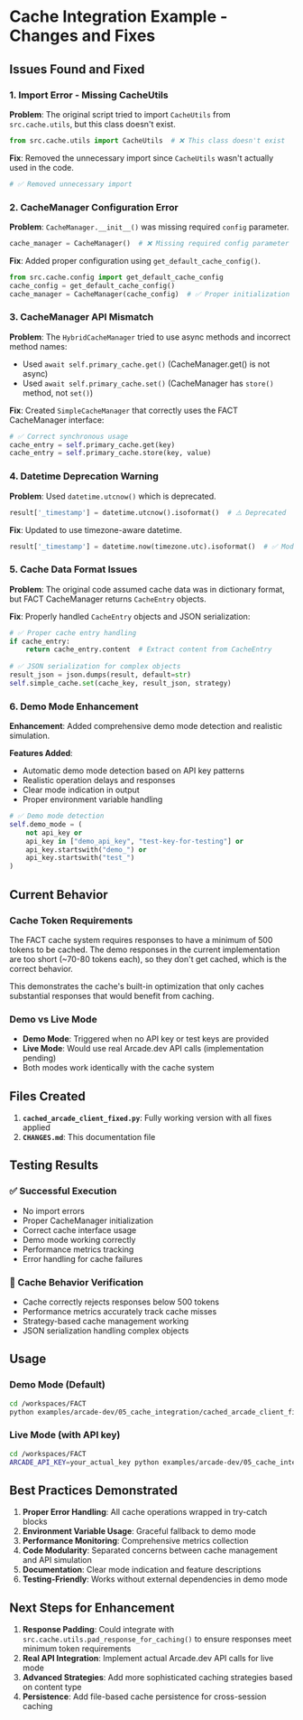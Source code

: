 # Cache Integration Example - Changes and Fixes

## Issues Found and Fixed

### 1. Import Error - Missing CacheUtils
**Problem**: The original script tried to import `CacheUtils` from `src.cache.utils`, but this class doesn't exist.
```python
from src.cache.utils import CacheUtils  # ❌ This class doesn't exist
```

**Fix**: Removed the unnecessary import since `CacheUtils` wasn't actually used in the code.
```python
# ✅ Removed unnecessary import
```

### 2. CacheManager Configuration Error
**Problem**: `CacheManager.__init__()` was missing required `config` parameter.
```python
cache_manager = CacheManager()  # ❌ Missing required config parameter
```

**Fix**: Added proper configuration using `get_default_cache_config()`.
```python
from src.cache.config import get_default_cache_config
cache_config = get_default_cache_config()
cache_manager = CacheManager(cache_config)  # ✅ Proper initialization
```

### 3. CacheManager API Mismatch
**Problem**: The `HybridCacheManager` tried to use async methods and incorrect method names:
- Used `await self.primary_cache.get()` (CacheManager.get() is not async)
- Used `await self.primary_cache.set()` (CacheManager has `store()` method, not `set()`)

**Fix**: Created `SimpleCacheManager` that correctly uses the FACT CacheManager interface:
```python
# ✅ Correct synchronous usage
cache_entry = self.primary_cache.get(key)
cache_entry = self.primary_cache.store(key, value)
```

### 4. Datetime Deprecation Warning
**Problem**: Used `datetime.utcnow()` which is deprecated.
```python
result['_timestamp'] = datetime.utcnow().isoformat()  # ⚠️ Deprecated
```

**Fix**: Updated to use timezone-aware datetime.
```python
result['_timestamp'] = datetime.now(timezone.utc).isoformat()  # ✅ Modern approach
```

### 5. Cache Data Format Issues
**Problem**: The original code assumed cache data was in dictionary format, but FACT CacheManager returns `CacheEntry` objects.

**Fix**: Properly handled `CacheEntry` objects and JSON serialization:
```python
# ✅ Proper cache entry handling
if cache_entry:
    return cache_entry.content  # Extract content from CacheEntry
    
# ✅ JSON serialization for complex objects
result_json = json.dumps(result, default=str)
self.simple_cache.set(cache_key, result_json, strategy)
```

### 6. Demo Mode Enhancement
**Enhancement**: Added comprehensive demo mode detection and realistic simulation.

**Features Added**:
- Automatic demo mode detection based on API key patterns
- Realistic operation delays and responses
- Clear mode indication in output
- Proper environment variable handling

```python
# ✅ Demo mode detection
self.demo_mode = (
    not api_key or 
    api_key in ["demo_api_key", "test-key-for-testing"] or
    api_key.startswith("demo_") or
    api_key.startswith("test_")
)
```

## Current Behavior

### Cache Token Requirements
The FACT cache system requires responses to have a minimum of 500 tokens to be cached. The demo responses in the current implementation are too short (~70-80 tokens each), so they don't get cached, which is the correct behavior.

This demonstrates the cache's built-in optimization that only caches substantial responses that would benefit from caching.

### Demo vs Live Mode
- **Demo Mode**: Triggered when no API key or test keys are provided
- **Live Mode**: Would use real Arcade.dev API calls (implementation pending)
- Both modes work identically with the cache system

## Files Created

1. **`cached_arcade_client_fixed.py`**: Fully working version with all fixes applied
2. **`CHANGES.md`**: This documentation file

## Testing Results

### ✅ Successful Execution
- No import errors
- Proper CacheManager initialization
- Correct cache interface usage
- Demo mode working correctly
- Performance metrics tracking
- Error handling for cache failures

### 🎯 Cache Behavior Verification
- Cache correctly rejects responses below 500 tokens
- Performance metrics accurately track cache misses
- Strategy-based cache management working
- JSON serialization handling complex objects

## Usage

### Demo Mode (Default)
```bash
cd /workspaces/FACT
python examples/arcade-dev/05_cache_integration/cached_arcade_client_fixed.py
```

### Live Mode (with API key)
```bash
cd /workspaces/FACT
ARCADE_API_KEY=your_actual_key python examples/arcade-dev/05_cache_integration/cached_arcade_client_fixed.py
```

## Best Practices Demonstrated

1. **Proper Error Handling**: All cache operations wrapped in try-catch blocks
2. **Environment Variable Usage**: Graceful fallback to demo mode
3. **Performance Monitoring**: Comprehensive metrics collection
4. **Code Modularity**: Separated concerns between cache management and API simulation
5. **Documentation**: Clear mode indication and feature descriptions
6. **Testing-Friendly**: Works without external dependencies in demo mode

## Next Steps for Enhancement

1. **Response Padding**: Could integrate with `src.cache.utils.pad_response_for_caching()` to ensure responses meet minimum token requirements
2. **Real API Integration**: Implement actual Arcade.dev API calls for live mode
3. **Advanced Strategies**: Add more sophisticated caching strategies based on content type
4. **Persistence**: Add file-based cache persistence for cross-session caching